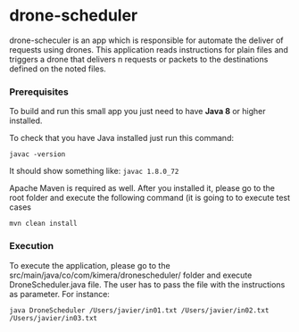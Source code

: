 # drone-scheduler
drone-scheculer is an app which is responsible for automate the deliver of requests using drones.  This application reads instructions for plain files and triggers a drone that delivers n requests or packets to the destinations defined on the noted files.

### Prerequisites

To build and run this small app you just need to have **Java 8** or higher installed.

To check that you have Java installed just run this command:

```
javac -version
```

It should show something like: 
`javac 1.8.0_72`

Apache Maven is required as well. After you installed it, please go to the root folder and execute the following command (it is going to to execute test cases
```
mvn clean install
```

### Execution

To execute the application, please go to the src/main/java/co/com/kimera/dronescheduler/ folder and execute DroneScheduler.java file.  The user has to pass the file with the instructions as parameter.  For instance:

```
java DroneScheduler /Users/javier/in01.txt /Users/javier/in02.txt /Users/javier/in03.txt
```

